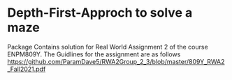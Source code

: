 # Depth-First-Approch to solve a maze 
Package Contains solution for Real World Assignment 2 of the course ENPM809Y.
The Guidlines for the assignment are as follows
https://github.com/ParamDave5/RWA2Group_2_3/blob/master/809Y_RWA2_Fall2021.pdf
